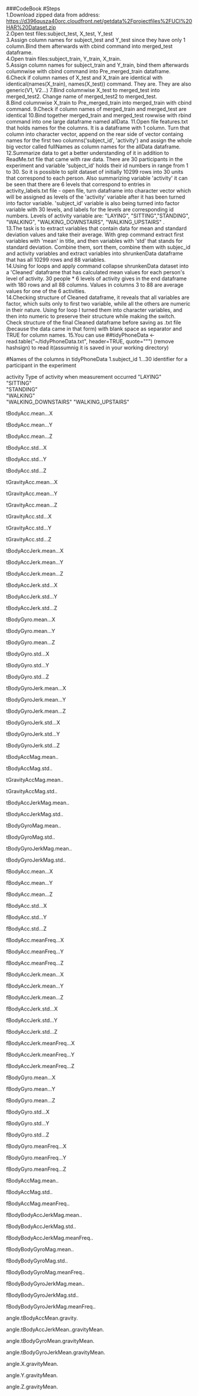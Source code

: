 ###CodeBook
#Steps  
1.Download zipped data from address:  
  https://d396qusza40orc.cloudfront.net/getdata%2Fprojectfiles%2FUCI%20HAR%20Dataset.zip  
2.Open test files:subject_test, X_test, Y_test  
3.Assign column names for subject_test and Y_test since they have only 1 column.Bind them afterwards with cbind command into merged_test dataframe.   
4.Open train files:subject_train, Y_train, X_train.  
5.Assign column names for subject_train and Y_train, bind them afterwards columnwise with cbind command into Pre_merged_train dataframe.  
6.Check if column names of X_test and X_train are identical with identical(names(X_train), names(X_test)) command. They are. They are also generic(V1, V2...)
7.Bind columnwise X_test to merged_test into merged_test2. Change name of merged_test2 to merged_test.  
8.Bind columnwise X_train to Pre_merged_train into merged_train with cbind command. 
9.Check if column names of merged_train and merged_test are identical
10.Bind together merged_train and merged_test rowwise with rbind command into one large dataframe named allData.
11.Open file features.txt that holds names for the columns. It is a dataframe with 1 column. Turn that column into character vector, append on the rear side of vector containg names for the first two columns('subject_id', 'activity') and assign the whole big vector called fullNames as column names for the allData dataframe.  
12.Summarize data to get a better understanding of it in addition to ReadMe.txt file that came with raw data. There are 30 participants in the experiment and variable 'subject_id' holds their id numbers in range from 1 to 30. So it is possible to split dataset of initially 10299 rows into 30 units that correspond to each person. Also summarizing variable 'activity' it can be seen that there are 6 levels that correspond to entries in activity_labels.txt file - open file, turn dataframe into character vector which will be assigned as levels of the 'activity' variable after it has been turned into factor variable. 'subject_id' variable is also being turned into factor variable with 30 levels, and labels for the levels are corresponding id numbers. Levels of activity variable are: "LAYING", "SITTING","STANDING", "WALKING", "WALKING_DOWNSTAIRS", "WALKING_UPSTAIRS" .    
13.The task is to extract variables that contain data for mean and standard deviation values and take their average. With grep command extract first variables with 'mean' in title, and then variables with 'std' that stands for standard deviation. Combine them, sort them, combine them with subjec_id and activity variables and extract variables into shrunkenData dataframe that has all 10299 rows and 88 variables.  
14.Using for loops  and apply command collapse shrunkenData dataset into a 'Cleaned' dataframe that has calculated mean values for each person's level of activity. 30 people * 6 levels of activity gives in the end dataframe with 180 rows and all 88 columns. Values in columns 3 to 88 are average values for one of the 6 activities.  
14.Checking structure of Cleaned dataframe, it reveals that all variables are factor, which suits only to first two variable, while all the others are numeric in their nature. Using for loop I turned them into character variables, and then into numeric to preserve their structure while making the switch. Check structure of the final Cleaned dataframe before saving as .txt file (because the data came in that form) with blank space as separator and TRUE for column names.
15.You can use ##tidyPhoneData <- read.table("~/tidyPhoneData.txt", header=TRUE, quote="\"") (remove hashsign) to read it(assumnig it is saved in your working directory)




#Names of the columns in tidyPhoneData
1.subject_id
	1...30 identifier for a participant in the experiment
	
activity
	Type of activity when measurement occurred
	"LAYING"             
	"SITTING"            
	"STANDING"           
	"WALKING"           
	"WALKING_DOWNSTAIRS" 
	"WALKING_UPSTAIRS"  

tBodyAcc.mean...X   
 
tBodyAcc.mean...Y  
	
tBodyAcc.mean...Z
	
tBodyAcc.std...X

tBodyAcc.std...Y
	
tBodyAcc.std...Z
	
tGravityAcc.mean...X
	
tGravityAcc.mean...Y
 
tGravityAcc.mean...Z

tGravityAcc.std...X  

tGravityAcc.std...Y

tGravityAcc.std...Z

tBodyAccJerk.mean...X

tBodyAccJerk.mean...Y   

tBodyAccJerk.mean...Z

tBodyAccJerk.std...X

tBodyAccJerk.std...Y

tBodyAccJerk.std...Z

tBodyGyro.mean...X

tBodyGyro.mean...Y    

tBodyGyro.mean...Z

tBodyGyro.std...X  

tBodyGyro.std...Y

tBodyGyro.std...Z  

tBodyGyroJerk.mean...X    

tBodyGyroJerk.mean...Y

tBodyGyroJerk.mean...Z 

tBodyGyroJerk.std...X  

tBodyGyroJerk.std...Y    

tBodyGyroJerk.std...Z 

tBodyAccMag.mean..  

tBodyAccMag.std..   

tGravityAccMag.mean..

tGravityAccMag.std..               
	
tBodyAccJerkMag.mean..

tBodyAccJerkMag.std..

tBodyGyroMag.mean..

tBodyGyroMag.std..
	
tBodyGyroJerkMag.mean..

tBodyGyroJerkMag.std..

fBodyAcc.mean...X

fBodyAcc.mean...Y       
    
fBodyAcc.mean...Z  

fBodyAcc.std...X 

fBodyAcc.std...Y  

fBodyAcc.std...Z

fBodyAcc.meanFreq...X    

fBodyAcc.meanFreq...Y 

fBodyAcc.meanFreq...Z 

fBodyAccJerk.mean...X   

fBodyAccJerk.mean...Y 

fBodyAccJerk.mean...Z

fBodyAccJerk.std...X   

fBodyAccJerk.std...Y 
	
fBodyAccJerk.std...Z 

fBodyAccJerk.meanFreq...X 

fBodyAccJerk.meanFreq...Y

fBodyAccJerk.meanFreq...Z  

fBodyGyro.mean...X 
	
fBodyGyro.mean...Y              

fBodyGyro.mean...Z   

fBodyGyro.std...X 

fBodyGyro.std...Y
	
fBodyGyro.std...Z    
	
fBodyGyro.meanFreq...X   
	
fBodyGyro.meanFreq...Y  
	
fBodyGyro.meanFreq...Z           
	
fBodyAccMag.mean..     
	
fBodyAccMag.std..   

fBodyAccMag.meanFreq..    

fBodyBodyAccJerkMag.mean..           

fBodyBodyAccJerkMag.std..          

fBodyBodyAccJerkMag.meanFreq..       

fBodyBodyGyroMag.mean..             

fBodyBodyGyroMag.std..              

fBodyBodyGyroMag.meanFreq..         

fBodyBodyGyroJerkMag.mean..         

fBodyBodyGyroJerkMag.std..          

fBodyBodyGyroJerkMag.meanFreq..      

angle.tBodyAccMean.gravity.        

angle.tBodyAccJerkMean..gravityMean.

angle.tBodyGyroMean.gravityMean.    

angle.tBodyGyroJerkMean.gravityMean.

angle.X.gravityMean.              

angle.Y.gravityMean.                 

angle.Z.gravityMean.   